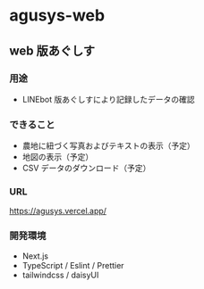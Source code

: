 # agusys-web

## web 版あぐしす

### 用途

- LINEbot 版あぐしすにより記録したデータの確認

### できること

- 農地に紐づく写真およびテキストの表示（予定）
- 地図の表示（予定）
- CSV データのダウンロード（予定）

### URL

https://agusys.vercel.app/

### 開発環境

- Next.js
- TypeScript / Eslint / Prettier
- tailwindcss / daisyUI
